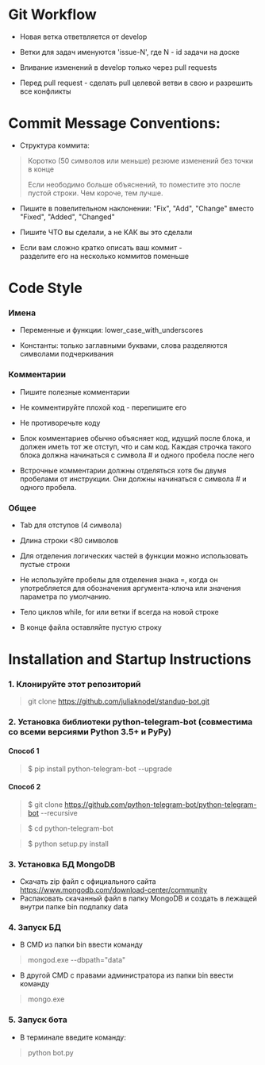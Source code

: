 # Git Workflow
+ Новая ветка ответвляется от develop

+ Ветки для задач именуются 'issue-N', где N - id задачи на доске

+ Вливание изменений в develop только через pull requests

+ Перед pull request - сделать pull целевой ветви в свою и разрешить все конфликты

# Commit Message Conventions:
+ Структура коммита:
> Коротко (50 символов или меньше) резюме изменений без точки в конце
> 
> Если неободимо больше объяснений, то поместите это после
> пустой строки. Чем короче, тем лучше.
+ Пишите в повелительном наклонении: "Fix", "Add", "Change" вместо "Fixed", "Added", "Changed"

+ Пишите ЧТО вы сделали, а не КАК вы это сделали

+ Если вам сложно кратко описать ваш коммит -  
  разделите его на несколько коммитов поменьше

# Code Style

### Имена
  + Переменные и функции: lower_case_with_underscores
  
  + Константы: только заглавными буквами, слова разделяются символами подчеркивания

### Комментарии

  + Пишите полезные комментарии

  + Не комментируйте плохой код - перепишите его

  + Не противоречьте коду
  
  + Блок комментариев обычно объясняет код, идущий после блока, и должен иметь тот же отступ, что и сам код.
    Каждая строчка такого блока должна начинаться с символа # и одного пробела после него
    
  + Встрочные комментарии должны отделяться хотя бы двумя пробелами от инструкции. 
    Они должны начинаться с символа # и одного пробела.  
### Общее
  + Tab для отступов (4 символа)
  
  + Длина строки <80 символов
  
  + Для отделения логических частей в функции можно использовать пустые строки
  
  + Не используйте пробелы для отделения знака =, когда он употребляется для обозначения аргумента-ключа или значения параметра по умолчанию.
  
  + Тело циклов while, for или ветки if всегда на новой строке
  
  + В конце файла оставляйте пустую строку
  
  # Installation and Startup Instructions
  
  ### 1. Клонируйте этот репозиторий
  > git clone https://github.com/juliaknodel/standup-bot.git
  
  ### 2. Установка библиотеки python-telegram-bot (cовместима со всеми версиями Python 3.5+ и PyPy)
   #### Способ 1
   > $ pip install python-telegram-bot --upgrade

   #### Способ 2
   > $ git clone https://github.com/python-telegram-bot/python-telegram-bot --recursive
   
   > $ cd python-telegram-bot
   
   > $ python setup.py install

  ### 3. Установка БД MongoDB

  + Скачать zip файл с официального сайта https://www.mongodb.com/download-center/community
  + Распаковать скачанный файл в папку MongoDB и создать в лежащей внутри папке bin подпапку data

  ### 4. Запуск БД

  + В CMD из папки bin ввести команду
  > mongod.exe --dbpath="data"

  + В другой CMD с правами администратора из папки bin ввести команду
  > mongo.exe

  ### 5. Запуск бота
  + В терминале введите команду:
  > python bot.py
